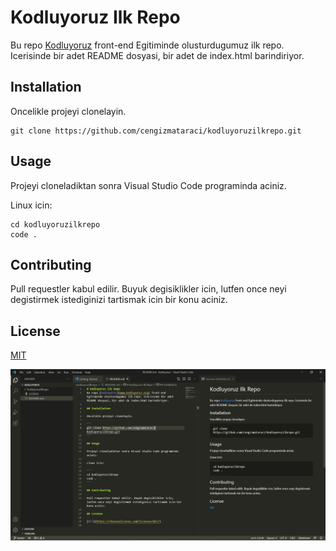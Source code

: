 # Kodluyoruz Ilk Repo
Bu repo [Kodluyoruz](www.kodluyoruz.org) front-end Egitiminde olusturdugumuz ilk repo. Icerisinde bir adet README dosyasi, bir adet de index.html barindiriyor. 

## Installation 

Oncelikle projeyi clonelayin. 

```
git clone https://github.com/cengizmataraci/kodluyoruzilkrepo.git 
```

## Usage

Projeyi cloneladiktan sonra Visual Studio Code programinda aciniz. 

Linux icin: 

```
cd kodluyoruzilkrepo
code .
```

## Contributing 

Pull requestler kabul edilir. Buyuk degisiklikler icin, lutfen once neyi degistirmek istediginizi tartismak icin bir konu aciniz. 

## License

[MIT](https://choosealicense.com/licenses/mit/)


![Proje_Image_Dosyasi](proje_image.jpg)
